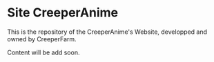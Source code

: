 <h1>Site CreeperAnime</h1>
<p>This is the repository of the CreeperAnime's Website, developped and owned by CreeperFarm.</p>
<p>Content will be add soon.</p>
